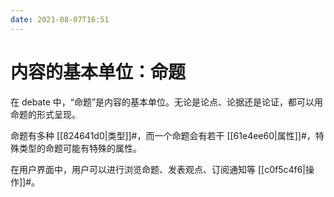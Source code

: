 ```yaml
---
date: 2021-08-07T16:51
---
```


# 内容的基本单位：命题

在 debate 中，“命题”是内容的基本单位。无论是论点、论据还是论证，都可以用命题的形式呈现。

命题有多种 [[824641d0|类型]]#，而一个命题会有若干 [[61e4ee60|属性]]#，特殊类型的命题可能有特殊的属性。

在用户界面中，用户可以进行浏览命题、发表观点、订阅通知等 [[c0f5c4f6|操作]]#。
